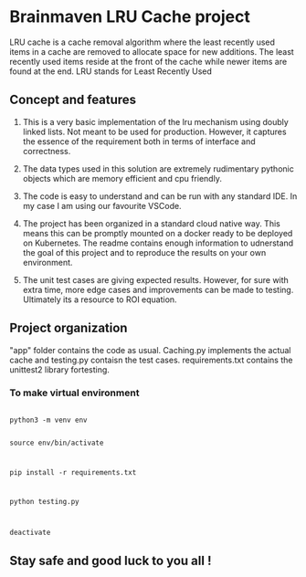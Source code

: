# Brainmaven LRU Cache project

LRU cache is a cache removal algorithm where the least recently used items in a cache are removed to allocate space for new additions. The least recently used items reside at the front of the cache while newer items are found at the end. LRU stands for Least Recently Used

## Concept and features

1. This is a very basic implementation of the lru mechanism using doubly linked lists. Not meant to be used for production. However, it captures the essence of the requirement both in terms of interface and correctness. 

2. The data types used in this solution are extremely rudimentary pythonic objects which are memory efficient and cpu friendly.

3. The code is easy to understand and can be run with any standard IDE. In my case I am using our favourite VSCode.

4. The project has been organized in a standard cloud native way. This means this can be promptly mounted on a docker ready to be deployed on Kubernetes. The readme contains enough information to udnerstand the goal of this project and to reproduce the results on your own environment.

5. The unit test cases are giving expected results. However, for sure with extra time, more edge cases and improvements can be made to testing. Ultimately its a resource to ROI equation.

## Project organization

"app" folder contains the code as usual. Caching.py implements the actual cache and testing.py contaisn the test cases. requirements.txt contains the unittest2 library fortesting.

### To make virtual environment
<code>
python3 -m venv env

source env/bin/activate

pip install -r requirements.txt

python testing.py

deactivate
</code>

## Stay safe and good luck to you all !